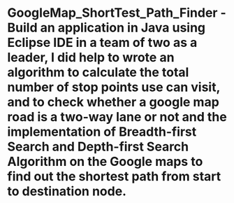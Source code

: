# GoogleMap_ShortTest_Path_Finder - Build an application in Java using Eclipse IDE in a team of two as a leader, I did help to wrote an algorithm to calculate the total number of stop points use can visit, and to check whether a google map road is a two-way lane or not and the implementation of Breadth-first Search and Depth-first Search Algorithm on the Google maps to find out the shortest path from start to destination node.

